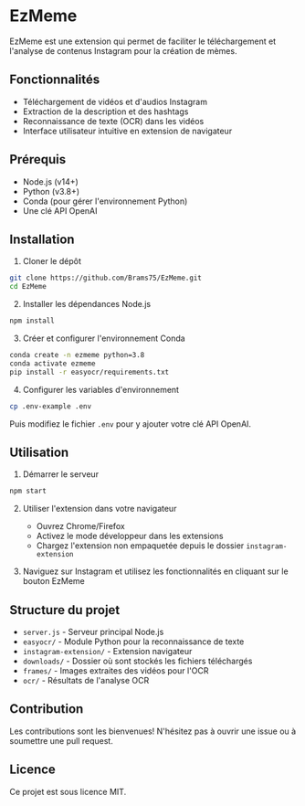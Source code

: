 # EzMeme

EzMeme est une extension qui permet de faciliter le téléchargement et l'analyse de contenus Instagram pour la création de mèmes.

## Fonctionnalités

- Téléchargement de vidéos et d'audios Instagram
- Extraction de la description et des hashtags
- Reconnaissance de texte (OCR) dans les vidéos
- Interface utilisateur intuitive en extension de navigateur

## Prérequis

- Node.js (v14+)
- Python (v3.8+)
- Conda (pour gérer l'environnement Python)
- Une clé API OpenAI

## Installation

1. Cloner le dépôt

```bash
git clone https://github.com/Brams75/EzMeme.git
cd EzMeme
```

2. Installer les dépendances Node.js

```bash
npm install
```

3. Créer et configurer l'environnement Conda

```bash
conda create -n ezmeme python=3.8
conda activate ezmeme
pip install -r easyocr/requirements.txt
```

4. Configurer les variables d'environnement

```bash
cp .env-example .env
```

Puis modifiez le fichier `.env` pour y ajouter votre clé API OpenAI.

## Utilisation

1. Démarrer le serveur

```bash
npm start
```

2. Utiliser l'extension dans votre navigateur

   - Ouvrez Chrome/Firefox
   - Activez le mode développeur dans les extensions
   - Chargez l'extension non empaquetée depuis le dossier `instagram-extension`

3. Naviguez sur Instagram et utilisez les fonctionnalités en cliquant sur le bouton EzMeme

## Structure du projet

- `server.js` - Serveur principal Node.js
- `easyocr/` - Module Python pour la reconnaissance de texte
- `instagram-extension/` - Extension navigateur
- `downloads/` - Dossier où sont stockés les fichiers téléchargés
- `frames/` - Images extraites des vidéos pour l'OCR
- `ocr/` - Résultats de l'analyse OCR

## Contribution

Les contributions sont les bienvenues! N'hésitez pas à ouvrir une issue ou à soumettre une pull request.

## Licence

Ce projet est sous licence MIT.
